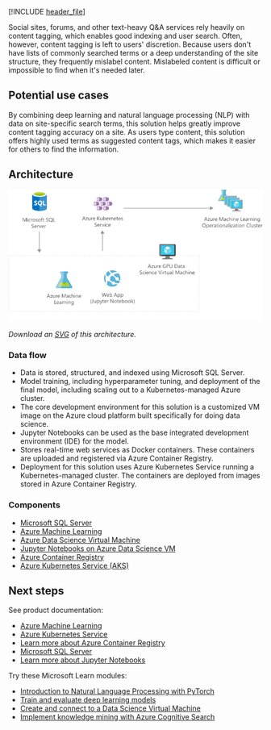 [!INCLUDE [header_file](../../../includes/sol-idea-header.md)]

Social sites, forums, and other text-heavy Q&A services rely heavily on content tagging, which enables good indexing and user search. Often, however, content tagging is left to users' discretion. Because users don't have lists of commonly searched terms or a deep understanding of the site structure, they frequently mislabel content. Mislabeled content is difficult or impossible to find when it's needed later.

## Potential use cases

By combining deep learning and natural language processing (NLP) with data on site-specific search terms, this solution helps greatly improve content tagging accuracy on a site. As users type content, this solution offers highly used terms as suggested content tags, which makes it easier for others to find the information.

## Architecture

![Architecture diagram: overview of using Azure Machine Learning to help suggest content tags for websites.](../media/website-content-tag-suggestion-with-deep-learning-and-nlp.png)

*Download an [SVG](../media/website-content-tag-suggestion-with-deep-learning-and-nlp.svg) of this architecture.*

### Data flow

* Data is stored, structured, and indexed using Microsoft SQL Server.
* Model training, including hyperparameter tuning, and deployment of the final model, including scaling out to a Kubernetes-managed Azure cluster.
* The core development environment for this solution is a customized VM image on the Azure cloud platform built specifically for doing data science.
* Jupyter Notebooks can be used as the base integrated development environment (IDE) for the model.
* Stores real-time web services as Docker containers. These containers are uploaded and registered via Azure Container Registry.
* Deployment for this solution uses Azure Kubernetes Service running a Kubernetes-managed cluster. The containers are deployed from images stored in Azure Container Registry.

### Components

* [Microsoft SQL Server](/sql/)
* [Azure Machine Learning](https://azure.microsoft.com/en-us/services/machine-learning/)
* [Azure Data Science Virtual Machine](/azure/machine-learning/data-science-virtual-machine/)
* [Jupyter Notebooks on Azure Data Science VM](/azure/machine-learning/data-science-virtual-machine/reference-ubuntu-vm)
* [Azure Container Registry](/azure/container-registry/)
* [Azure Kubernetes Service (AKS)](https://azure.microsoft.com/services/kubernetes-service)

## Next steps

See product documentation:

* [Azure Machine Learning](/azure/machine-learning)
* [Azure Kubernetes Service](/azure/aks/intro-kubernetes)
* [Learn more about Azure Container Registry](/azure/container-registry/container-registry-intro)
* [Microsoft SQL Server](https://www.microsoft.com/sql-server/sql-server-2017)
* [Learn more about Jupyter Notebooks](https://jupyter.org)

Try these Microsoft Learn modules:

* [Introduction to Natural Language Processing with PyTorch](/learn/modules/intro-natural-language-processing-pytorch/)
* [Train and evaluate deep learning models](/learn/modules/train-evaluate-deep-learn-models/)
* [Create and connect to a Data Science Virtual Machine](/learn/modules/intro-to-azure-data-science-virtual-machine/)
* [Implement knowledge mining with Azure Cognitive Search](/learn/paths/implement-knowledge-mining-azure-cognitive-search/)
